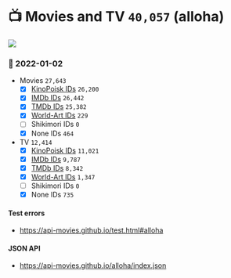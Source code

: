 # :tv: Movies and TV `40,057` (alloha)

<a href="https://API-Movies.github.io"><img src="https://API-Movies.github.io/banner.png?cache"></a>

### :date: 2022-01-02
- Movies `27,643`
  - [x] <a href="https://API-Movies.github.io/alloha/movie_kinopoisk_ids.json">KinoPoisk IDs</a> `26,200`
  - [x] <a href="https://API-Movies.github.io/alloha/movie_imdb_ids.json">IMDb IDs</a> `26,442`
  - [x] <a href="https://API-Movies.github.io/alloha/movie_tmdb_ids.json">TMDb IDs</a> `25,382`
  - [x] <a href="https://API-Movies.github.io/alloha/movie_world_art_ids.json">World-Art IDs</a> `229`
  - [ ] Shikimori IDs `0`
  - [x] None IDs `464`
- TV `12,414`
  - [x] <a href="https://API-Movies.github.io/alloha/tv_kinopoisk_ids.json">KinoPoisk IDs</a> `11,021`
  - [x] <a href="https://API-Movies.github.io/alloha/tv_imdb_ids.json">IMDb IDs</a> `9,787`
  - [x] <a href="https://API-Movies.github.io/alloha/tv_tmdb_ids.json">TMDb IDs</a> `8,342`
  - [x] <a href="https://API-Movies.github.io/alloha/tv_world_art_ids.json">World-Art IDs</a> `1,347`
  - [ ] Shikimori IDs `0`
  - [x] None IDs `735`
#### Test errors
- <a href='https://api-movies.github.io/test.html#alloha'>https://api-movies.github.io/test.html#alloha</a>
#### JSON API
- <a href='https://api-movies.github.io/alloha/index.json'>https://api-movies.github.io/alloha/index.json</a>
